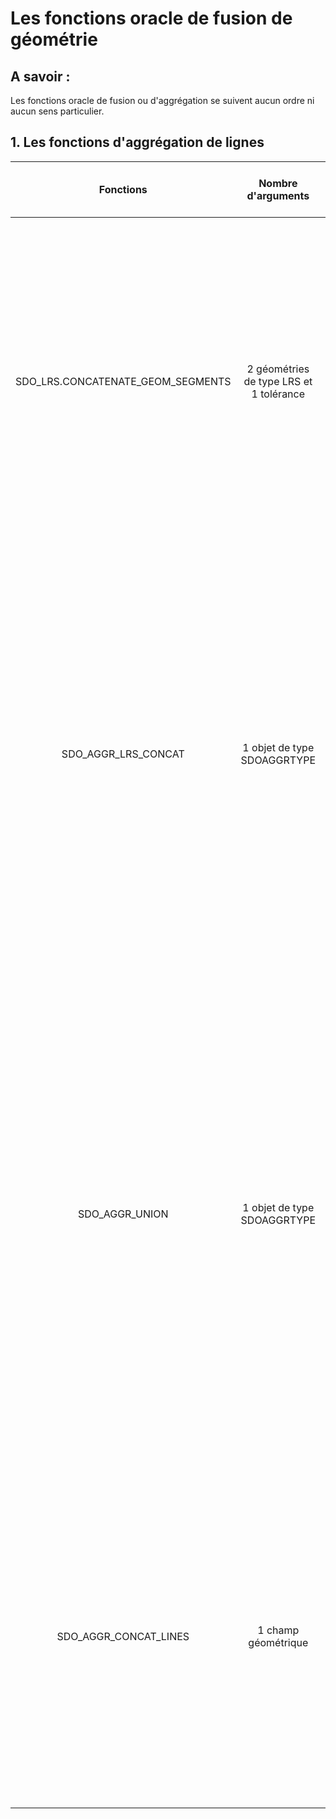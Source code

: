 # Les fonctions oracle de fusion de géométrie

## A savoir : 
Les fonctions oracle de fusion ou d'aggrégation se suivent aucun ordre ni aucun sens particulier.

## 1. Les fonctions d'aggrégation de lignes

|Fonctions 						  |Nombre d'arguments		  			  |Possibilité d'ordonner selon les valeurs d'un champ 				|Description |
|:-------------------------------:|:-------------------------------------:|:---------------------------------------------------------------:|:----------:|
|SDO_LRS.CONCATENATE_GEOM_SEGMENTS|2 géométries de type LRS et 1 tolérance|Non												   				|Si le résultat est de type multiligne, alors le sens de chaque ligne est conservé. Si le résultat est de type polyligne, alors les sens des éléments de la ligne sont réorientés par rapport au sens du premier élément utilisé pour fusionner le résultat.|
|SDO_AGGR_LRS_CONCAT			  |1 objet de type SDOAGGRTYPE			  |Oui : *FROM (SELECT geom FROM MA_TABLE ORDER BY MA_CLE_PRIMAIRE)*|Si on ne spécifie aucun ordre de fusion, alors le résultat conserve, aussi bien pour une multiligne que pour une ligne simple, le sens des éléments ayant servis à la fusion. Par contre, si on fusionne les éléments suivant l'ordre d'un champ, le sens des éléments composant le résultat de la fusion suivra cet ordre.|
|SDO_AGGR_UNION					  |1 objet de type SDOAGGRTYPE			  |Oui : *FROM (SELECT geom FROM MA_TABLE ORDER BY MA_CLE_PRIMAIRE)*|Si on ne spécifie aucun ordre, la fusion se fait par ordre décroissant (de la clé primaire je suppose...), sinon elle se fait suivant l'ordre spécifié. Dans le cas d'une polyligne, tous les éléments sont réorientés pour prendre le sens du premier élément. Dans le cas d'une multiligne et sans spécifier d'ordre, les sens sont conservés, sinon ils dépendent de l'ordre indiqué.|
|SDO_AGGR_CONCAT_LINES			  |1 champ géométrique		  			  |Oui : *FROM (SELECT geom FROM MA_TABLE ORDER BY MA_CLE_PRIMAIRE)*|Si on ne spécifie aucun ordre, alors la fusion conserve le sens des éléments pour une multiligne et réoriente le sens des éléments pour une polyligne en suivant le sens du premier élément. Si on spécifie un ordre, alors le sens obtenu dépend de l'ordre indiqué.|
